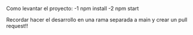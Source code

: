 Como levantar el proyecto:
-1 npm install
-2 npm start

Recordar hacer el desarrollo en una rama separada a main y crear un pull request!!
